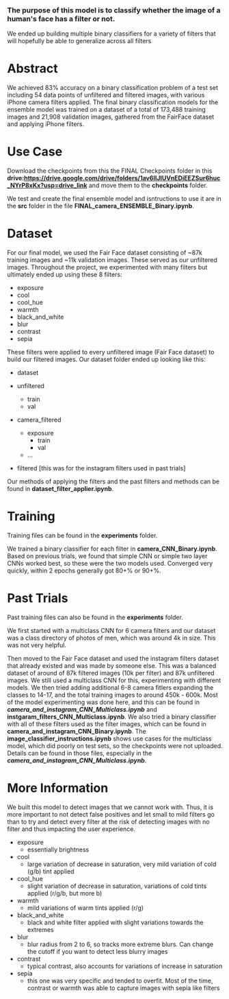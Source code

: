 ### The purpose of this model is to classify whether the image of a human's face has a filter or not.

We ended up building multiple binary classifiers for a variety of filters that will hopefully be able to generalize across all filters

# Abstract

We achieved 83% accuracy on a binary classification problem of a test set including 54 data points of unfiltered and filtered images, with various iPhone camera filters applied. The final binary classification models for the ensemble model was trained on a dataset of a total of 173,488 training images and 21,908 validation images, gathered from the FairFace dataset and applying iPhone filters.

# Use Case

Download the checkpoints from this the FINAL Checkpoints folder in this __drive:https://drive.google.com/drive/folders/1av6IIJIUVnEDiEEZSur6huc_NYrP8xKx?usp=drive_link__ and move them to the **checkpoints** folder.

We test and create the final ensemble model and isntructions to use it are in the **src** folder in the file **FINAL_camera_ENSEMBLE_Binary.ipynb**.


# Dataset

For our final model, we used the Fair Face dataset consisting of ~87k training images and ~11k validation images. These served as our unfiltered images. Throughout the project, we experimented with many filters but ultimately ended up using these 8 filters:

 - exposure
 - cool
 - cool_hue
 - warmth
 - black_and_white
 - blur
 - contrast
 - sepia

These filters were applied to every unfiltered image (Fair Face dataset) to build our filtered images. Our dataset folder ended up looking like this:

 - dataset
  - unfiltered
     - train
     - val
   
  - camera_filtered
     - exposure
        - train
        - val
     - ...

  - filtered [this was for the instagram filters used in past trials]

Our methods of applying the filters and the past filters and methods can be found in **dataset_filter_applier.ipynb**.

# Training

Training files can be found in the **experiments** folder.

We trained a binary classifier for each filter in **camera_CNN_Binary.ipynb**. Based on previous trials, we found that simple CNN or simple two layer CNNs worked best, so these were the two models used. Converged very quickly, within 2 epochs generally got 80+% or 90+%.

# Past Trials

Past training files can also be found in the **experiments** folder.

We first started with a multiclass CNN for 6 camera filters and our dataset was a class directory of photos of men, which was around 4k in size. This was not very helpful. 

Then moved to the Fair Face dataset and used the instagram filters dataset that already existed and was made by someone else. This was a balanced dataset of around of 87k filtered images (10k per filter) and 87k unfiltered images. We still used a multiclass CNN for this, experimenting with different models. We then tried adding additional 6-8 camera fitlers expanding the classes to 14-17, and the total training images to around 450k - 600k. Most of the model experimenting was done here, and this can be found in _**camera_and_instagram_CNN_Multiclass.ipynb**_ and **instgaram_filters_CNN_Multiclass.ipynb**. We also tried a binary classifier with all of these filters used as the filter images, which can be found in **camera_and_instagram_CNN_Binary.ipynb**. The **image_classifier_instructions.ipynb** shows use cases for the multiclass model, which did poorly on test sets, so the checkpoints were not uploaded. Details can be found in those files, especially in the _**camera_and_instagram_CNN_Multiclass.ipynb**_.

# More Information

We built this model to detect images that we cannot work with. Thus, it is more important to not detect false positives and let small to mild filters go than to try and detect every filter at the risk of detecting images with no filter and thus impacting the user experience.

 - exposure
   - essentially brightness
 - cool
   - large variation of decrease in saturation, very mild variation of cold (g/b) tint applied
 - cool_hue
   - slight variation of decrease in saturation, variations of cold tints applied (r/g/b, but more b)
 - warmth
   - mild variations of warm tints applied (r/g)
 - black_and_white
   - black and white filter applied with slight variations towards the extremes
 - blur
   - blur radius from 2 to 6, so tracks more extreme blurs. Can change the cutoff if you want to detect less blurry images
 - contrast
   - typical contrast, also accounts for variations of increase in saturation
 - sepia
   - this one was very specific and tended to overfit. Most of the time, contrast or warmth was able to capture images with sepia like filters
